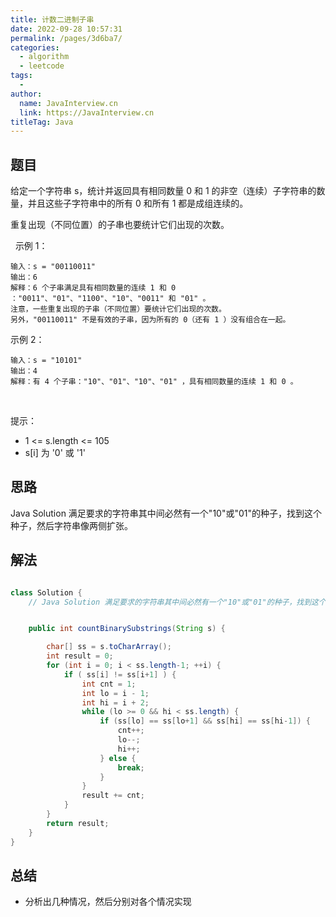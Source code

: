 ```yaml
---
title: 计数二进制子串
date: 2022-09-28 10:57:31
permalink: /pages/3d6ba7/
categories:
  - algorithm
  - leetcode
tags:
  - 
author: 
  name: JavaInterview.cn
  link: https://JavaInterview.cn
titleTag: Java
---
```

    
## 题目

给定一个字符串 s，统计并返回具有相同数量 0 和 1 的非空（连续）子字符串的数量，并且这些子字符串中的所有 0 和所有 1 都是成组连续的。

重复出现（不同位置）的子串也要统计它们出现的次数。

 
示例 1：

    输入：s = "00110011"
    输出：6
    解释：6 个子串满足具有相同数量的连续 1 和 0 ："0011"、"01"、"1100"、"10"、"0011" 和 "01" 。
    注意，一些重复出现的子串（不同位置）要统计它们出现的次数。
    另外，"00110011" 不是有效的子串，因为所有的 0（还有 1 ）没有组合在一起。
示例 2：

    输入：s = "10101"
    输出：4
    解释：有 4 个子串："10"、"01"、"10"、"01" ，具有相同数量的连续 1 和 0 。
 

提示：

- 1 <= s.length <= 105
- s[i] 为 '0' 或 '1'


## 思路

Java Solution 满足要求的字符串其中间必然有一个"10"或"01"的种子，找到这个种子，然后字符串像两侧扩张。

## 解法
```java

class Solution {
    // Java Solution 满足要求的字符串其中间必然有一个"10"或"01"的种子，找到这个种子，然后字符串像两侧扩张。


    public int countBinarySubstrings(String s) {

        char[] ss = s.toCharArray();
        int result = 0;
        for (int i = 0; i < ss.length-1; ++i) {
            if ( ss[i] != ss[i+1] ) {
                int cnt = 1;
                int lo = i - 1;
                int hi = i + 2;
                while (lo >= 0 && hi < ss.length) {
                    if (ss[lo] == ss[lo+1] && ss[hi] == ss[hi-1]) {
                        cnt++;
                        lo--;
                        hi++;
                    } else {
                        break;
                    }
                }
                result += cnt;
            }
        }
        return result;
    }
}
```

## 总结

- 分析出几种情况，然后分别对各个情况实现 
